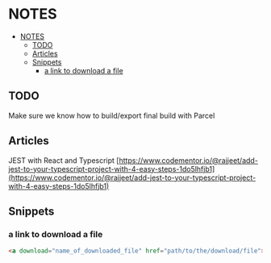 # NOTES

- [NOTES](#notes)
  - [TODO](#todo)
  - [Articles](#articles)
  - [Snippets](#snippets)
    - [a link to download a file](#a-link-to-download-a-file)

## TODO

Make sure we know how to build/export final build with Parcel

## Articles

JEST with React and Typescript [https://www.codementor.io/@rajjeet/add-jest-to-your-typescript-project-with-4-easy-steps-1do5lhfjb1](https://www.codementor.io/@rajjeet/add-jest-to-your-typescript-project-with-4-easy-steps-1do5lhfjb1)

## Snippets

### a link to download a file

```html
<a download="name_of_downloaded_file" href="path/to/the/download/file"> Clicking on this link will force download the file</a>
```
